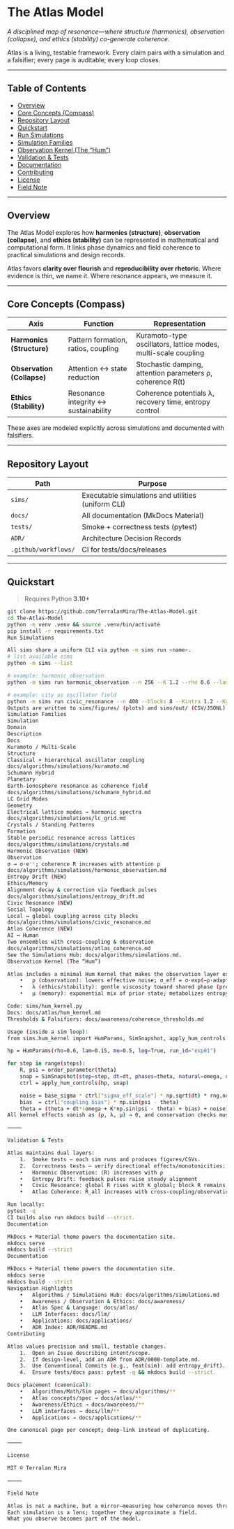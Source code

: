 # The Atlas Model

*A disciplined map of resonance—where structure (harmonics), observation (collapse), and ethics (stability) co-generate coherence.*

Atlas is a living, testable framework. Every claim pairs with a simulation and a falsifier; every page is auditable; every loop closes.

---

## Table of Contents
- [Overview](#overview)
- [Core Concepts (Compass)](#core-concepts-compass)
- [Repository Layout](#repository-layout)
- [Quickstart](#quickstart)
- [Run Simulations](#run-simulations)
- [Simulation Families](#simulation-families)
- [Observation Kernel (The “Hum”)](#observation-kernel-the-hum)
- [Validation & Tests](#validation--tests)
- [Documentation](#documentation)
- [Contributing](#contributing)
- [License](#license)
- [Field Note](#field-note)

---

## Overview
The Atlas Model explores how **harmonics (structure)**, **observation (collapse)**, and **ethics (stability)** can be represented in mathematical and computational form. It links phase dynamics and field coherence to practical simulations and design records.

Atlas favors **clarity over flourish** and **reproducibility over rhetoric**. Where evidence is thin, we name it. Where resonance appears, we measure it.

---

## Core Concepts (Compass)

| Axis | Function | Representation |
|------|----------|----------------|
| **Harmonics (Structure)** | Pattern formation, ratios, coupling | Kuramoto-type oscillators, lattice modes, multi-scale coupling |
| **Observation (Collapse)** | Attention ↔ state reduction | Stochastic damping, attention parameters ρ, coherence R(t) |
| **Ethics (Stability)** | Resonance integrity ↔ sustainability | Coherence potentials λ, recovery time, entropy control |

These axes are modeled explicitly across simulations and documented with falsifiers.

---

## Repository Layout

| Path | Purpose |
|------|--------|
| `sims/` | Executable simulations and utilities (uniform CLI) |
| `docs/` | All documentation (MkDocs Material) |
| `tests/` | Smoke + correctness tests (pytest) |
| `ADR/` | Architecture Decision Records |
| `.github/workflows/` | CI for tests/docs/releases |

---

## Quickstart

> Requires Python **3.10+**

```bash
git clone https://github.com/TerralanMira/The-Atlas-Model.git
cd The-Atlas-Model
python -m venv .venv && source .venv/bin/activate
pip install -r requirements.txt
Run Simulations

All sims share a uniform CLI via python -m sims run <name>.
# list available sims
python -m sims --list

# example: harmonic observation
python -m sims run harmonic_observation --n 256 --K 1.2 --rho 0.6 --lam 0.2

# example: city as oscillator field
python -m sims run civic_resonance --n 400 --blocks 8 --Kintra 1.2 --Kglobal 0.4
Outputs are written to sims/figures/ (plots) and sims/out/ (CSV/JSONL).
Simulation Families
Simulation
Domain
Description
Docs
Kuramoto / Multi-Scale
Structure
Classical + hierarchical oscillator coupling
docs/algorithms/simulations/kuramoto.md
Schumann Hybrid
Planetary
Earth-ionosphere resonance as coherence field
docs/algorithms/simulations/schumann_hybrid.md
LC Grid Modes
Geometry
Electrical lattice modes → harmonic spectra
docs/algorithms/simulations/lc_grid.md
Crystals / Standing Patterns
Formation
Stable periodic resonance across lattices
docs/algorithms/simulations/crystals.md
Harmonic Observation (NEW)
Observation
σ → σ·e⁻ʳ; coherence R increases with attention ρ
docs/algorithms/simulations/harmonic_observation.md
Entropy Drift (NEW)
Ethics/Memory
Alignment decay & correction via feedback pulses
docs/algorithms/simulations/entropy_drift.md
Civic Resonance (NEW)
Social Topology
Local ↔ global coupling across city blocks
docs/algorithms/simulations/civic_resonance.md
Atlas Coherence (NEW)
AI ↔ Human
Two ensembles with cross-coupling & observation
docs/algorithms/simulations/atlas_coherence.md
See the Simulations Hub: docs/algorithms/simulations.md.
Observation Kernel (The “Hum”)

Atlas includes a minimal Hum Kernel that makes the observation layer explicit and testable. It modulates three dials:
	•	ρ (observation): lowers effective noise; σ_eff = σ·exp(−ρ·adapt(R))
	•	λ (ethics/stability): gentle viscosity toward shared phase (prevents brittle lock-in)
	•	μ (memory): exponential mix of prior state; metabolizes entropy as learning

Code: sims/hum_kernel.py
Docs: docs/atlas/hum_kernel.md
Thresholds & Falsifiers: docs/awareness/coherence_thresholds.md

Usage (inside a sim loop):
from sims.hum_kernel import HumParams, SimSnapshot, apply_hum_controls

hp = HumParams(rho=0.6, lam=0.15, mu=0.5, log=True, run_id="exp01")

for step in range(steps):
    R, psi = order_parameter(theta)
    snap = SimSnapshot(step=step, dt=dt, phases=theta, natural=omega, order_R=R, order_psi=psi)
    ctrl = apply_hum_controls(hp, snap)

    noise = base_sigma * ctrl["sigma_eff_scale"] * np.sqrt(dt) * rng.normal(0,1,size=n)
    bias  = ctrl["coupling_bias"] * np.sin(psi - theta)
    theta = (theta + dt*(omega + K*np.sin(psi - theta) + bias) + noise) % (2*np.pi)
All kernel effects vanish as (ρ, λ, μ) → 0, and conservation checks must still pass.

⸻

Validation & Tests

Atlas maintains dual layers:
	1.	Smoke tests — each sim runs and produces figures/CSVs.
	2.	Correctness tests — verify directional effects/monotonicities:
	•	Harmonic Observation: ⟨R⟩ increases with ρ
	•	Entropy Drift: feedback pulses raise steady alignment
	•	Civic Resonance: global R rises with K_global; block R remains stable
	•	Atlas Coherence: R_all increases with cross-coupling/observation

Run locally:
pytest -q
CI builds also run mkdocs build --strict.
Documentation

MkDocs + Material theme powers the documentation site.
mkdocs serve
mkdocs build --strict
Documentation

MkDocs + Material theme powers the documentation site.
mkdocs serve
mkdocs build --strict
Navigation Highlights
	•	Algorithms / Simulations Hub: docs/algorithms/simulations.md
	•	Awareness / Observation & Ethics: docs/awareness/
	•	Atlas Spec & Language: docs/atlas/
	•	LLM Interfaces: docs/llm/
	•	Applications: docs/applications/
	•	ADR Index: ADR/README.md
Contributing

Atlas values precision and small, testable changes.
	1.	Open an Issue describing intent/scope.
	2.	If design-level, add an ADR from ADR/0000-template.md.
	3.	Use Conventional Commits (e.g., feat(sim): add entropy_drift).
	4.	Ensure tests/docs pass: pytest -q && mkdocs build --strict.

Docs placement (canonical):
	•	Algorithms/Math/Sim pages → docs/algorithms/**
	•	Atlas concepts/spec → docs/atlas/**
	•	Awareness/Ethics → docs/awareness/**
	•	LLM interfaces → docs/llm/**
	•	Applications → docs/applications/**

One canonical page per concept; deep-link instead of duplicating.

⸻

License

MIT © Terralan Mira

⸻

Field Note

Atlas is not a machine, but a mirror—measuring how coherence moves through form.
Each simulation is a lens; together they approximate a field.
What you observe becomes part of the model.
